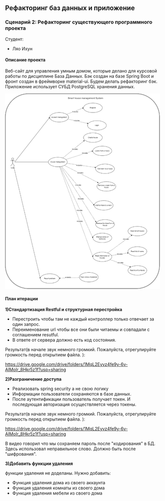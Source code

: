 ## Рефакторинг баз данных и приложение

### Сценарий 2: Рефакторинг существующего программного проекта

 Студент:

* Ляо Ихун

#### Описание проекта

Веб-сайт для управления умным домом, которые делано для курсовой работы по дисциплине База Данных. Бэк создан на базе Spring Boot и фронт создан в фреймворке material-ui.  Будем делать рефакторинг бэк. Приложение использует СУБД PostgreSQL хранения данных.

![avg](./usecase.png)

 #### План итерации

**1)Стандартизация Restful и структурная перестройка**

* Перестроить чтобы там не каждый контроллер только отвечает за один запрос.
* Переименование url чтобы все они были читаемы и совпадали с соглашением resutful.
* В ответе от сервера должно есть код состояния.

Результат(в начале звук немного громкий. Пожалуйста, отрегулируйте громкость перед открытием файла. ):

https://drive.google.com/drive/folders/1MqL2Eyvz4fe9y-6v-AIMoIr_8Hkr5z1f?usp=sharing

**2)Разграничение доступа**

* Реализовать spring security а не свою логику
* Информации пользователи сохраняются в базе данных.
* После аутентификации пользователь получает токен. И последующая авторизация осуществляется через токены.

Результат(в начале звук немного громкий. Пожалуйста, отрегулируйте громкость перед открытием файла. ):

https://drive.google.com/drive/folders/1MqL2Eyvz4fe9y-6v-AIMoIr_8Hkr5z1f?usp=sharing

В видео говорил что мы сохраняем пароль после "кодирования" в БД. Здесь использовал неправильное слово. Должно быть после "шифрования".

**3)Добавить функции удаления**

функции удаления не доделаны. Нужно добавить:

* Функция удаления дома из своего аккаунта
* Функция удаления комнаты из своего дома
* Функция удаления мебели из своего дома
